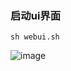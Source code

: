 ### 启动ui界面
```
sh webui.sh
```
![image](https://github.com/moseshu/llama2-chat/assets/23112888/054910fb-c7af-4400-925a-bdc2c3add1e4)
